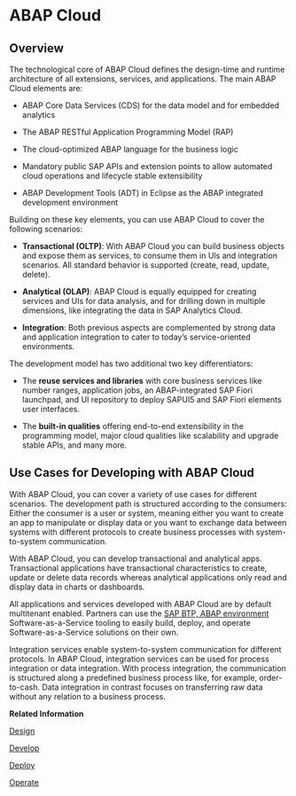<!-- loio9aaaf650d02e42afba0e4b09e2991d78 -->

# ABAP Cloud



<a name="loio9aaaf650d02e42afba0e4b09e2991d78__section_sgv_1hw_czb"/>

## Overview

The technological core of ABAP Cloud defines the design-time and runtime architecture of all extensions, services, and applications. The main ABAP Cloud elements are:

-   ABAP Core Data Services \(CDS\) for the data model and for embedded analytics

-   The ABAP RESTful Application Programming Model \(RAP\)

-   The cloud-optimized ABAP language for the business logic

-   Mandatory public SAP APIs and extension points to allow automated cloud operations and lifecycle stable extensibility

-   ABAP Development Tools \(ADT\) in Eclipse as the ABAP integrated development environment


Building on these key elements, you can use ABAP Cloud to cover the following scenarios:

-   **Transactional \(OLTP\)**: With ABAP Cloud you can build business objects and expose them as services, to consume them in UIs and integration scenarios. All standard behavior is supported \(create, read, update, delete\).

-   **Analytical \(OLAP\)**: ABAP Cloud is equally equipped for creating services and UIs for data analysis, and for drilling down in multiple dimensions, like integrating the data in SAP Analytics Cloud.

-   **Integration**: Both previous aspects are complemented by strong data and application integration to cater to today’s service-oriented environments.


The development model has two additional two key differentiators:

-   The **reuse services and libraries** with core business services like number ranges, application jobs, an ABAP-integrated SAP Fiori launchpad, and UI repository to deploy SAPUI5 and SAP Fiori elements user interfaces.

-   The **built-in qualities** offering end-to-end extensibility in the programming model, major cloud qualities like scalability and upgrade stable APIs, and many more.




<a name="loio9aaaf650d02e42afba0e4b09e2991d78__section_rjg_xgw_czb"/>

## Use Cases for Developing with ABAP Cloud

With ABAP Cloud, you can cover a variety of use cases for different scenarios. The development path is structured according to the consumers: Either the consumer is a user or system, meaning either you want to create an app to manipulate or display data or you want to exchange data between systems with different protocols to create business processes with system-to-system communication.

With ABAP Cloud, you can develop transactional and analytical apps. Transactional applications have transactional characteristics to create, update or delete data records whereas analytical applications only read and display data in charts or dashboards.

All applications and services developed with ABAP Cloud are by default multitenant enabled. Partners can use the [SAP BTP, ABAP environment](https://help.sap.com/docs/sap-btp-abap-environment/abap-environment/abap-environment) Software-as-a-Service tooling to easily build, deploy, and operate Software-as-a-Service solutions on their own.

Integration services enable system-to-system communication for different protocols. In ABAP Cloud, integration services can be used for process integration or data integration. With process integration, the communication is structured along a predefined business process like, for example, order-to-cash. Data integration in contrast focuses on transferring raw data without any relation to a business process.

**Related Information**  


[Design](design-314ae3e.md "")

[Develop](develop-c8906e4.md "")

[Deploy](deploy-d7aec3c.md "")

[Operate](operate-f7f2977.md "")

